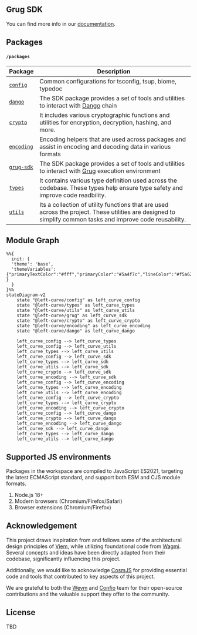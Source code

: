 ## Grug SDK

You can find more info in our [documentation](https://grug-sdk.pages.dev/).

## Packages

#### `/packages`

| Package                  | Description                                                                                                                                                 |
| ------------------------ | ----------------------------------------------------------------------------------------------------------------------------------------------------------- |
| [`config`](./config)     | Common configurations for tsconfig, tsup, biome, typedoc                                                                                                    |
| [`dango`](./dango/)      | The SDK package provides a set of tools and utilities to interact with [Dango] chain                                                                        |
| [`crypto`](./crypto)     | It includes various cryptographic functions and utilities for encryption, decryption, hashing, and more.                                                    |
| [`encoding`](./encoding) | Encoding helpers that are used across packages and assist in encoding and decoding data in various formats                                                  |
| [`grug-sdk`](./grug)     | The SDK package provides a set of tools and utilities to interact with [Grug] execution environment                                                         |
| [`types`](./types)       | It contains various type definition used across the codebase. These types help ensure type safety and improve code readbility.                              |
| [`utils`](./utils)       | Its a collection of utility functions that are used across the project. These utilities are designed to simplify common tasks and improve code reusability. |

## Module Graph

```mermaid
%%{
  init: {
  'theme': 'base',
  'themeVariables': {"primaryTextColor":"#fff","primaryColor":"#5a4f7c","lineColor":"#f5a623" }
  }
}%%
stateDiagram-v2
    state "@left-curve/config" as left_curve_config
    state "@left-curve/types" as left_curve_types
    state "@left-curve/utils" as left_curve_utils
    state "@left-curve/grug" as left_curve_sdk
    state "@left-curve/crypto" as left_curve_crypto
    state "@left-curve/encoding" as left_curve_encoding
    state "@left-curve/dango" as left_curve_dango

    left_curve_config --> left_curve_types
    left_curve_config --> left_curve_utils
    left_curve_types --> left_curve_utils
    left_curve_config --> left_curve_sdk
    left_curve_types --> left_curve_sdk
    left_curve_utils --> left_curve_sdk
    left_curve_crypto --> left_curve_sdk
    left_curve_encoding --> left_curve_sdk
    left_curve_config --> left_curve_encoding
    left_curve_types --> left_curve_encoding
    left_curve_utils --> left_curve_encoding
    left_curve_config --> left_curve_crypto
    left_curve_types --> left_curve_crypto
    left_curve_encoding --> left_curve_crypto
    left_curve_config --> left_curve_dango
    left_curve_crypto --> left_curve_dango
    left_curve_encoding --> left_curve_dango
    left_curve_sdk --> left_curve_dango
    left_curve_types --> left_curve_dango
    left_curve_utils --> left_curve_dango
```

## Supported JS environments

Packages in the workspace are compiled to JavaScript ES2021, targeting the latest ECMAScript standard, and support both ESM and CJS module formats.

1. Node.js 18+
2. Modern browsers (Chromium/Firefox/Safari)
3. Browser extensions (Chromium/Firefox)

## Acknowledgement

This project draws inspiration from and follows some of the architectural design principles of [Viem], while utilizing foundational code from [Wagmi]. Several concepts and ideas have been directly adapted from their codebase, significantly influencing this project.

Additionally, we would like to acknowledge [CosmJS] for providing essential code and tools that contributed to key aspects of this project.

We are grateful to both the [Wevm] and [Confio] team for their open-source contributions and the valuable support they offer to the community.

## License

TBD

[Grug]: https://grug.build/
[Dango]: ../dango
[Wevm]: https://wevm.dev/
[Wagmi]: https://github.com/wevm/wagmi
[Viem]: https://github.com/wevm/viem
[CosmJS]: https://github.com/cosmos/cosmjs
[Confio]: https://confio.gmbh/

